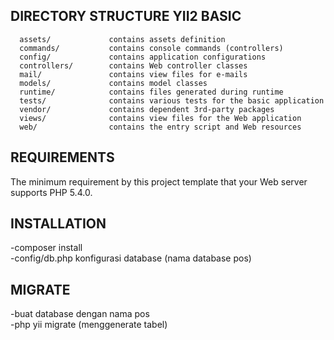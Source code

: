 DIRECTORY STRUCTURE YII2 BASIC
------------------------------

      assets/             contains assets definition
      commands/           contains console commands (controllers)
      config/             contains application configurations
      controllers/        contains Web controller classes
      mail/               contains view files for e-mails
      models/             contains model classes
      runtime/            contains files generated during runtime
      tests/              contains various tests for the basic application
      vendor/             contains dependent 3rd-party packages
      views/              contains view files for the Web application
      web/                contains the entry script and Web resources



REQUIREMENTS
------------

The minimum requirement by this project template that your Web server supports PHP 5.4.0.


INSTALLATION
------------
-composer install<br>
-config/db.php konfigurasi database (nama database pos)

MIGRATE
-------
-buat database dengan nama pos<br>
-php yii migrate (menggenerate tabel)